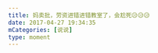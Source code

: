```yaml
---
title: 妈卖批，劳资进错进错教室了，会尬死😥😥😥
date: 2017-04-27 19:34:35
mCategories: [说说]
type: moment
---
```


<div id="pics-20170427193435"></div>

<script>
var data = [
    {"link": "2017-04-27_000000.jpeg", "type": "shuoshuo"}
];
picsRender(data, "pics-20170427193435");
</script>
